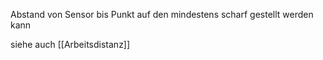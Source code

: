 Abstand von Sensor bis Punkt auf den mindestens scharf gestellt werden kann

siehe auch [[Arbeitsdistanz]]